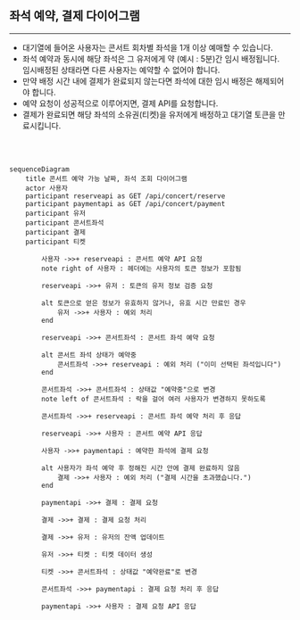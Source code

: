 ## 좌석 예약, 결제 다이어그램

---

- 대기열에 들어온 사용자는 콘서트 회차별 좌석을 1개 이상 예매할 수 있습니다.
- 좌석 예약과 동시에 해당 좌석은 그 유저에게 약 (예시 : 5분)간 임시 배정됩니다.
  <br> 임시배정된 상태라면 다른 사용자는 예약할 수 없어야 합니다.
- 만약 배정 시간 내에 결제가 완료되지 않는다면 좌석에 대한 임시 배정은 해제되어야 합니다.
- 예약 요청이 성공적으로 이루어지면, 결제 API를 요청합니다.
- 결제가 완료되면 해당 좌석의 소유권(티켓)을 유저에게 배정하고 대기열 토큰을 만료시킵니다.

<br><br>

```mermaid
sequenceDiagram
    title 콘서트 예약 가능 날짜, 좌석 조회 다이어그램
    actor 사용자
    participant reserveapi as GET /api/concert/reserve
    participant paymentapi as GET /api/concert/payment
    participant 유저
    participant 콘서트좌석
    participant 결제
    participant 티켓
    
        사용자 ->>+ reserveapi : 콘서트 예약 API 요청
        note right of 사용자 : 헤더에는 사용자의 토큰 정보가 포함됨

        reserveapi ->>+ 유저 : 토큰의 유저 정보 검증 요청
        
        alt 토큰으로 얻은 정보가 유효하지 않거나, 유효 시간 만료인 경우
            유저 ->>+ 사용자 : 예외 처리
        end
        
        reserveapi ->>+ 콘서트좌석 : 콘서트 좌석 예약 요청
        
        alt 콘서트 좌석 상태가 예약중
            콘서트좌석 ->>+ reserveapi : 예외 처리 ("이미 선택된 좌석입니다") 
        end
        
        콘서트좌석 ->>+ 콘서트좌석 : 상태값 "예약중"으로 변경
        note left of 콘서트좌석 : 락을 걸어 여러 사용자가 변경하지 못하도록 
        
        콘서트좌석 ->>+ reserveapi : 콘서트 좌석 예약 처리 후 응답
        
        reserveapi ->>+ 사용자 : 콘서트 예약 API 응답
        
        사용자 ->>+ paymentapi : 예약한 좌석에 결제 요청
        
        alt 사용자가 좌석 예약 후 정해진 시간 안에 결제 완료하지 않음
            결제 ->>+ 사용자 : 예외 처리 ("결제 시간을 초과했습니다.")
        end
        
        paymentapi ->>+ 결제 : 결제 요청
        
        결제 ->>+ 결제 : 결제 요청 처리
        
        결제 ->>+ 유저 : 유저의 잔액 업데이트
        
        유저 ->>+ 티켓 : 티켓 데이터 생성

        티켓 ->>+ 콘서트좌석 : 상태값 "예약완료"로 변경
        
        콘서트좌석 ->>+ paymentapi : 결제 요청 처리 후 응답
        
        paymentapi ->>+ 사용자 : 결제 요청 API 응답
        
```